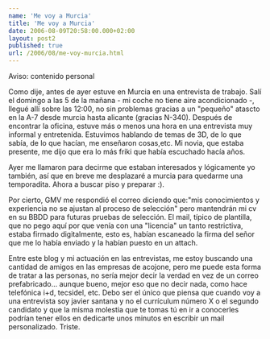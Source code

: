 ```yaml
---
name: 'Me voy a Murcia'
title: 'Me voy a Murcia'
date: 2006-08-09T20:58:00.000+02:00
layout: post2
published: true
url: /2006/08/me-voy-murcia.html
---
```


Aviso: contenido personal  
  
Como dije, antes de ayer estuve en Murcia en una entrevista de trabajo. Salí el domingo a las 5 de la mañana - mi coche no tiene aire acondicionado -, llegué allí sobre las 12:00, no sin problemas gracias a un "pequeño" atascto en la A-7 desde murcia hasta alicante (gracias N-340). Después de encontrar la oficina, estuve más o menos una hora en una entrevista muy informal y entretenida. Estuvimos hablando de temas de 3D, de lo que sabía, de lo que hacían, me enseñaron cosas,etc. Mi novia, que estaba presente, me dijo que era lo más friki que había escuchado hacía años.  
  
Ayer me llamaron para decirme que estaban interesados y lógicamente yo también, así que en breve me desplazaré a murcia para quedarme una temporadita. Ahora a buscar piso y preparar :).  
  
Por cierto, GMV me respondió el correo diciendo que:"mis conocimientos y experiencia no se ajustan al proceso de selección" pero mantendrán mi cv en su BBDD para futuras pruebas de selección. El mail, típico de plantilla, que no pego aquí por que venía con una "licencia" un tanto restrictiva, estaba firmado digitalmente, esto es, habían escaneado la firma del señor que me lo había enviado y la habían puesto en un attach.  
  
  
Entre este blog y mi actuación en las entrevistas, me estoy buscando una cantidad de amigos en las empresas de acojone, pero me puede esta forma de tratar a las personas, no sería mejor decir la verdad en vez de un correo prefabricado... aunque bueno, mejor eso que no decir nada, como hace telefónica i+d, tecsidel, etc. Debo ser el único que piensa que cuando voy a una entrevista soy javier santana y no el currículum número X o el segundo candidato y que la misma molestia que te tomas tú en ir a conocerles podrían tener ellos en dedicarte unos minutos en escribir un mail personalizado. Triste.